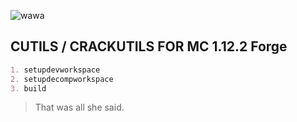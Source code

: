 ![wawa](https://i.imgur.com/jlhRNxB.png)
## **CUTILS / CRACKUTILS FOR MC 1.12.2 Forge**
```md
1. setupdevworkspace
2. setupdecompworkspace
3. build
```
> That was all she said.
